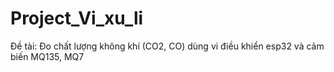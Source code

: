 # Project_Vi_xu_li
Đề tài: Đo chất lượng không khí (CO2, CO) dùng vi điều khiển esp32 và cảm biến MQ135, MQ7

